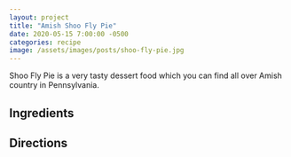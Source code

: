 ```yaml
---
layout: project
title: "Amish Shoo Fly Pie"
date: 2020-05-15 7:00:00 -0500
categories: recipe
image: /assets/images/posts/shoo-fly-pie.jpg
---
```


Shoo Fly Pie is a very tasty dessert food which you can find all over Amish country in Pennsylvania.

## Ingredients

## Directions
